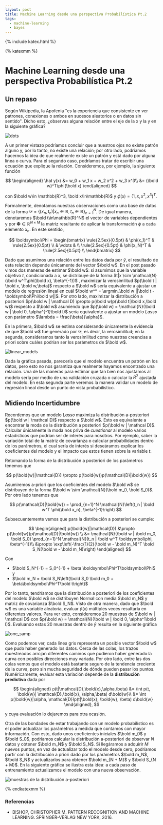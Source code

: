 ```yaml
---
layout: post
title: Machine Learning desde una perspectiva Probabilística Pt.2
tags:
  - machine-learning
  - bayes
---
```

{% include katex.html %}

{% katexmm %}

# Machine Learning desde una perspectiva Probabilística Pt.2



## Un repaso
Según Wikipedia, la Apofenia "es la experiencia que consistente en ver patrones, conexiones o ambos en sucesos aleatorios o en datos sin sentido". Dicho esto, ¿observas alguna relación entre el eje de la x y la y en la siguiente gráfica?

![dots](https://i.imgur.com/h6xnKFk.png)

A un primer vistazo podríamos concluir que a nuestros ojos no existe patrón alguno y, por lo tanto, no existe una relación; por otro lado, podríamos hacernos la idea de que realmente existe un patrón y está dado por alguna línea o curva. Para el segundo caso, podríamos tratar de escribir una ecuación que explique la relación. Consideremos, por ejemplo, la siguiente función

$$
\begin{aligned}
    \hat y(x) &= w_0 + w_1 x + w_2 x^2 + w_3 x^3\\
                &= {\bold w}^T\phi(\bold x)
\end{aligned}
$$

con $\bold w\in \mathbb{R}^3, \bold x\in\mathbb{R}$ y $\phi(x) = (1, x, x^2, x^3)^T$.

Formalmente, denotamos nuestras observaciones como una base de datos de la forma  $\mathcal D=\{(x_n, t_n) | x_n\in\mathbb{R}, t_n\in\mathbb{R}\}_{n=1}^N$. De igual manera, denotaremos $\bold t\in\mathbb{R}^N$ el vector de variables dependientes y por $\boldsymbol\Phi\in\mathbb{R}^{N\times M}$ la matriz resultante de aplicar la transformación $\phi$ a cada elemento $x_n$. En este sentido,

$$
    \boldsymbol\Phi = \begin{bmatrix}
    \rule{2.5ex}{0.5pt} & \phi(x_1)^T & \rule{2.5ex}{0.5pt} \\
    & \vdots & \\
    \rule{2.5ex}{0.5pt} & \phi(x_N)^T & \rule{2.5ex}{0.5pt} \\
    \end{bmatrix}
$$

Dado que asumimos una relación entre los datos dada por $\hat y$, el resultado de esta relación depende únicamente del  vector $\bold w$.  En el post pasado vimos dos maneras de estimar $\bold w$: si asumimos que la variable objetivo $t$, condicionada a $x$, se distribuye de la forma $t|x \sim \mathcal{N}(\bold w^T\phi(\bold x), \beta^{-1})$ , maximizar la verosimilitud $p(\bold t | \bold x, \bold w,\beta)$ respecto a $\bold w$ sería equivalente a ajustar un modelo de regresión lineal en cuál  $\bold w^* = \argmin_\bold w ||\bold t - \boldsymbol\Phi\bold w||$. Por otro lado, maximizar la distribución a posteriori $p(\bold w | \mathcal D) \propto p(\bold w)p(\bold t|\bold x,\bold w)$ respecto a $\bold w$ asumiendo que $p(\bold w) = \mathcal{N}(\bold w | \bold 0, \alpha^{-1}\bold I)$ sería equivalente a ajustar un modelo *Lasso* con parámetro $\lambda = \frac{\beta}{\alpha}$.

En la primera, $\bold w$ se estima considerando únicamente la evidencia de que $\bold w$ fue generado por $\mathcal D$, es decir, la verosimilitud; en la segunda, consideramos tanto la verosimilitud como nuestras creencias a priori sobre cuáles podrían ser los parámetros de $\bold w$. 


![linear_models](https://i.imgur.com/FUQisGG.png)

Dada la gráfica pasada, parecería que el modelo encuentra un patrón en los datos, pero esto no nos garantiza que realmente hayamos encontrado una relación. Una de las maneras para estimar que tan bien nos ajustamos al modelo sería por medio de una validación cruzada o calcular la $R^2$ ajustada del modelo. En esta segunda parte veremos la manera validar un modelo de regresión lineal desde un punto de vista probabilístico.

## Midiendo Incertidumbre
Recordemos que un modelo *Lasso* maximiza la distribución a-posteriori $p(\bold w | \mathcal D)$  respecto a $\bold w$. Esto es equivalente a encontrar la moda de la distribución a posteriori $p(\bold w | \mathcal D)$. Calcular únicamente la moda nos priva de *cuestionar* al modelo varios estadísticos que podrían ser de interés para nosotros. Por ejemplo, saber la variación total de la matriz de covarianza o calcular probabilidades dentro de los parámetros, el cual sería de interés si deseáramos explicar los coeficientes del modelo y el impacto que estos tienen sobre la variable $t$.

Retomando la forma de la distribución a posteriori de los parámetros tenemos que

$$
    p(\bold{w}|\mathcal{D}) \propto p(\bold{w})p(\mathcal{D}|\bold{w})
$$

Asumiremos a-priori que los coeficientes del modelo $\bold w$ se distribuyen de la forma $\bold w \sim \mathcal{N}(\bold m_0, \bold S_0)$. Por otro lado tenemos que

$$
p(\mathcal{D}|\bold{w}) = \prod_{n=1}^N \mathcal{N}\left(t_n | \bold w^T \phi(\bold x_n), \beta^{-1}\right)
$$

Subsecuentemente vemos que para la distribución a posteriori se cumple:

$$
\begin{aligned}
    p(\bold{w}|\mathcal{D}) &\propto p(\bold{w})p(\mathcal{D}|\bold{w})  \\
    &= \mathcal{N}(\bold w | \bold m_0, \bold S_0) \prod_{n=1}^N \mathcal{N}(t_n | \bold w^T \boldsymbol\phi, \beta^{-1})\\
    &\propto \exp\left(-\frac{1}{2}(\bold w - \bold m_N)^T \bold S_N(\bold w - \bold m_N)\right) 
\end{aligned}
$$

Con 
* $\bold S_N^{-1} = S_0^{-1} + \beta \boldsymbol\Phi^T\boldsymbol\Phi$ y
*  $\bold m_N = \bold S_N\left(\bold S_0 \bold m_0 + \beta\boldsymbol\Phi^T\bold t\right)$

Por lo tanto, tendríamos que la distribución a posteriori de los coeficientes del modelo $\bold w$ se distribuyen Normal con media $\bold m_N$ y matriz de covarianza $\bold S_N$. Visto de otra manera, dado que $\bold w$ es una variable aleatoria, evaluar $\hat y(x)$ múltiples veces resultaría en diferentes valores. Para ver esto, consideremos 20 muestras de $\bold w | \mathcal D$ con $p(\bold w) = \mathcal{N}(\bold w | \bold 0, \alpha^1\bold I)$. Evaluando estas 20 muestras dentro de $\hat y$ resulta en la siguiente gráfica

![one_samp](https://i.imgur.com/F9CNBO2.png)


Como podemos ver, cada línea gris representa un posible vector $\bold w$ que pudo haber generado los datos. Cerca de las colas, los trazos muestreados arrojan diferentes caminos que pudieron haber generado la curva con posibles direcciones muy variada. Por otro lado, entre las dos colas vemos que el modelo está bastante seguro de la tendencia creciente de la curva, pero sin mucha seguridad de dónde pueden pasar los puntos. Numéricamente, evaluar esta variación depende de la **distribución predictiva** dada por 

$$
\begin{aligned}
    p(t|\mathcal{D},\bold{x},\alpha,\beta) &= \int p(t, \bold{w}| \mathcal{D},\bold{x}, \alpha,\beta) d\bold{w}\\
        &= \int p(\bold{w}|\alpha, \mathcal{D})p(t|\bold{x}, \bold{w}, \beta) d\bold{w}
\end{aligned},
$$

y cuya evaluación lo dejaremos para otra ocasión.

Otra de las bondades de estar trabajando con un modelo probabilístico es el poder actualizar los parámetros a medida que contamos con mayor información. Con esto, dado unos coeficientes iniciales $\bold m_0$ y $\bold S_0$, podríamos calcular la distribución a-posteriori de observar $N$ datos y obtener $\bold m_N$ y $\bold S_N$. Si llegáramos a adquirir $M$ nuevos puntos, en vez de actualizar todo el modelo desde cero, podríamos partir con la distribución a priori dado por los parámetros $\bold m_N$, $\bold S_N$ y actualizarlos para obtener $\bold m_{N + M}$ y $\bold S_{N + M}$. En la siguiente gráfica se ilustra esta idea: a cada paso de entrenamiento actualizamos el modelo con una nueva observación.


![muestras de la distribución a-posteriori](https://i.imgur.com/mlbYjf8.gif)

{% endkatexmm %}

### Referencias
* BISHOP, CHRISTOPHER M. PATTERN RECOGNITION AND MACHINE LEARNING. SPRINGER-VERLAG NEW YORK, 2016.
